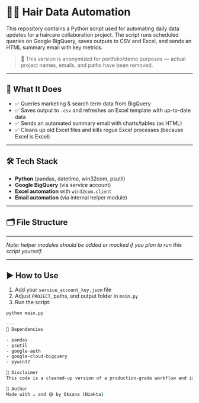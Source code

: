 # 💇‍♀️ Hair Data Automation

This repository contains a Python script used for automating daily data updates for a haircare collaboration project. The script runs scheduled queries on Google BigQuery, saves outputs to CSV and Excel, and sends an HTML summary email with key metrics.

> 🧪 This version is anonymized for portfolio/demo purposes — actual project names, emails, and paths have been removed.

---

## 🧠 What It Does

- ✅ Queries marketing & search term data from BigQuery  
- ✅ Saves output to `.csv` and refreshes an Excel template with up-to-date data  
- ✅ Sends an automated summary email with charts/tables (as HTML)  
- ✅ Cleans up old Excel files and kills rogue Excel processes (because Excel is Excel)  

---

## 🛠️ Tech Stack

- **Python** (pandas, datetime, win32com, psutil)
- **Google BigQuery** (via service account)
- **Excel automation** with `win32com.client`
- **Email automation** (via internal helper module)

---

## 🗂️ File Structure

---

*Note: helper modules should be added or mocked if you plan to run this script yourself.*

---

## ▶️ How to Use

1. Add your `service_account_key.json` file
2. Adjust `PROJECT`, paths, and output folder in `main.py`
3. Run the script:

```bash
python main.py

---
🧩 Dependencies

- pandas  
- psutil  
- google-auth  
- google-cloud-bigquery  
- pywin32

🧼 Disclaimer
This code is a cleaned-up version of a production-grade workflow and is intended to showcase automation logic, not real data or business logic. All sensitive information has been removed or masked.

👋 Author
Made with ☕ and 😅 by Oksana (Niekta)
